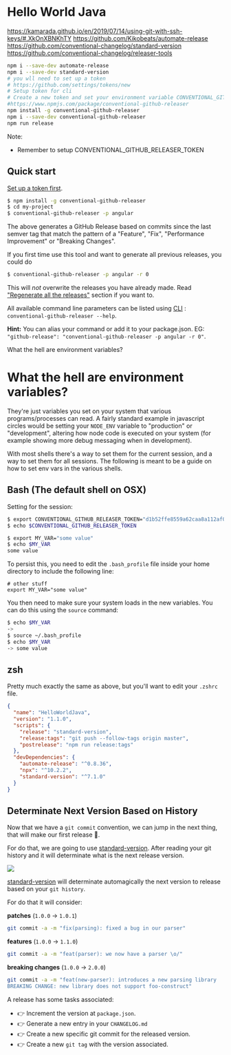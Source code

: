 # Hello World Java
https://kamarada.github.io/en/2019/07/14/using-git-with-ssh-keys/#.XkOnXBNKhTY
https://github.com/Kikobeats/automate-release
https://github.com/conventional-changelog/standard-version
https://github.com/conventional-changelog/releaser-tools

```bash
npm i --save-dev automate-release
npm i --save-dev standard-version
# you wll need to set up a token 
# https://github.com/settings/tokens/new
# Setup token for cli
# Create a new token and set your environment variable CONVENTIONAL_GITHUB_RELEASER_TOKEN to the token you just created. You can google How to set environment variable. The scopes for the token you need is public_repo or repo (if you need to access private repos). More details.
#https://www.npmjs.com/package/conventional-github-releaser
npm install -g conventional-github-releaser
npm i --save-dev conventional-github-releaser
npm run release
```
Note: 
- Remember to setup CONVENTIONAL_GITHUB_RELEASER_TOKEN


## Quick start

[Set up a token first](#setup-token-for-cli).

```sh
$ npm install -g conventional-github-releaser
$ cd my-project
$ conventional-github-releaser -p angular
```

The above generates a GitHub Release based on commits since the last semver tag that match the pattern of a "Feature", "Fix", "Performance Improvement" or "Breaking Changes".

If you first time use this tool and want to generate all previous releases, you could do

```sh
$ conventional-github-releaser -p angular -r 0
```

This will *not* overwrite the releases you have already made. Read ["Regenerate all the releases"](#regenerate-all-the-releases) section if you want to.

All available command line parameters can be listed using [CLI](#cli) : `conventional-github-releaser --help`.

**Hint:** You can alias your command or add it to your package.json. EG: `"github-release": "conventional-github-releaser -p angular -r 0"`.


What the hell are environment variables?
# What the hell are environment variables?

They're just variables you set on your system that various programs/processes can read. A fairly standard example in javascript circles would be setting your `NODE_ENV` variable to "production" or "development", altering how node code is executed on your system (for example showing more debug messaging when in development).

With most shells there's a way to set them for the current session, and a way to set them for all sessions. The following is meant to be a guide on how to set env vars in the various shells.

## Bash (The default shell on OSX)

Setting for the session:

```bash
$ export CONVENTIONAL_GITHUB_RELEASER_TOKEN="d1b52ffe8559a62caa8a112af02060caa71367d9"
$ echo $CONVENTIONAL_GITHUB_RELEASER_TOKEN
```

```bash
$ export MY_VAR="some value"
$ echo $MY_VAR
some value
```

To persist this, you need to edit the `.bash_profile` file inside your home directory to include the following line:

```
# other stuff
export MY_VAR="some value"
```

You then need to make sure your system loads in the new variables. You can do this using the `source` command:

```bash
$ echo $MY_VAR
->
$ source ~/.bash_profile
$ echo $MY_VAR
-> some value
```

## zsh

Pretty much exactly the same as above, but you'll want to edit your `.zshrc` file.



```json
{
  "name": "HelloWorldJava",
  "version": "1.1.0",
  "scripts": {
    "release": "standard-version",
    "release:tags": "git push --follow-tags origin master",
    "postrelease": "npm run release:tags"
  },
  "devDependencies": {
    "automate-release": "^0.8.36",
    "npx": "^10.2.2",
    "standard-version": "^7.1.0"
  }
}

```

## Determinate Next Version Based on History

Now that we have a `git commit` convention, we can jump in the next thing, that will make our first release 🎉.

For do that, we are going to use [standard-version](https://github.com/conventional-changelog/standard-version). After reading your git history and it will determinate what is the next release version.

![](https://i.imgur.com/nmfLfkC.png)

[standard-version](https://github.com/conventional-changelog/standard-version) will determinate automagically the next version to release based on your `git history`.

For do that it will consider:

**patches** (`1.0.0` → `1.0.1`)

```bash
git commit -a -m "fix(parsing): fixed a bug in our parser"
```

**features** (`1.0.0` → `1.1.0`)

```bash
git commit -a -m "feat(parser): we now have a parser \o/"
```

**breaking changes** (`1.0.0` → `2.0.0`)

```bash
git commit -a -m "feat(new-parser): introduces a new parsing library
BREAKING CHANGE: new library does not support foo-construct"
```

A release has some tasks associated:

- 👉 Increment the version at `package.json`.
- 👉 Generate a new entry in your `CHANGELOG.md`
- 👉 Create a new specific git commit for the released version.
- 👉 Create a new `git tag` with the version associated.